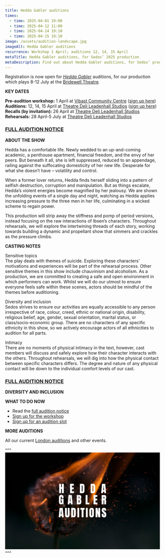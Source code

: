```yaml
---
title: Hedda Gabler auditions
times:
  - time: 2025-04-01 19:00
  - time: 2025-04-12 11:00
  - time: 2025-04-14 19:10
  - time: 2025-04-15 19:10
image: /assets/audition-landscape.jpg
imageAlt: Hedda Gabler auditions
recurrence: Workshop 1 April; auditions 12, 14, 15 April
metaTitle: Hedda Gabler auditions, for Sedos’ 2025 production
metaDescription: Find out about Hedda Gabler auditions, for Sedos’ production in July 2025
---
```

Registration is now open for *[Hedda Gabler](https://www.sedos.co.uk/shows/2025-hedda-gabler)* auditions, for our production which plays 8-12 July at the [Bridewell Theatre](https://www.sedos.co.uk/venues/bridewell).

**KEY DATES**

**Pre-audition workshop:** 1 April at [Vibast Community Centre](https://www.islington.gov.uk/advice/voluntary-and-community-sector/community-centres-in-islington/vibast-community-centre) ([sign up here](https://membership.sedos.co.uk/signup/137))\
**Auditions:** 12, 14, 15 April at [Theatre Deli Leadenhall Studios](https://www.sedos.co.uk/venues/theatre-deli) ([sign up here](https://membership.sedos.co.uk/signup/138))\
**Recalls (by invitation):** 26 April at [Theatre Deli Leadenhall Studios](https://www.sedos.co.uk/venues/theatre-deli)\
**Rehearsals:** 28 April-5 July at [Theatre Deli Leadenhall Studios](https://www.sedos.co.uk/venues/theatre-deli)

### [FULL AUDITION NOTICE](https://drive.google.com/drive/folders/11FZflMBUb9v1SGprwrszhoUtu01TknXL)

**ABOUT THE SHOW**

Hedda has a comfortable life. Newly wedded to an up-and-coming academic, a penthouse apartment, financial freedom, and the envy of her peers. But beneath it all, she is left suppressed, reduced to an appendage, railing against the suffocating domesticity of her new life. Desperate for what she doesn’t have – volatility and control.

When a former lover returns, Hedda finds herself sliding into a pattern of selfish destruction, corruption and manipulation. But as things escalate, Hedda’s violent energies become magnified by her jealousy. We are shown the unfolding events of a single day and night, watching as Hedda applies increasing pressure to the three men in her life, culminating in a wicked scheme to regain power.

This production will strip away the stiffness and pomp of period versions, instead focusing on the raw interactions of Ibsen’s characters. Throughout rehearsals, we will explore the intertwining threads of each story, working towards building a dynamic and propellant show that simmers and crackles as the pressure climbs.

**CASTING NOTES**

Sensitive topics\
The play deals with themes of suicide. Exploring these characters’ motivations and experiences will be part of the rehearsal process. Other sensitive themes in this show include chauvinism and alcoholism. As a production, we are committed to creating a safe and open environment in which performers can work. Whilst we will do our utmost to ensure everyone feels safe within these scenes, actors should be mindful of the themes before auditioning.

Diversity and inclusion\
Sedos strives to ensure our activities are equally accessible to any person irrespective of race, colour, creed, ethnic or national origin, disability, religious belief, age, gender, sexual orientation, marital status, or class/socio-economic group. There are no characters of any specific ethnicity in this show, so we actively encourage actors of all ethnicities to audition for all parts.

Intimacy\
There are no moments of physical intimacy in the text, however, cast members will discuss and safely explore how their character interacts with the others. Throughout rehearsals, we will dig into how the physical contact between specific characters differs. The degree and nature of any physical contact will be down to the individual comfort levels of our cast.

### [FULL AUDITION NOTICE](https://drive.google.com/drive/folders/11FZflMBUb9v1SGprwrszhoUtu01TknXL)

**DIVERSITY AND INCLUSION** 

**WHAT TO DO NOW**

* Read the [full audition notice](https://drive.google.com/file/d/1BT3Klm9WpawlT2rjrIsEq3obQDfpDZwK/view)
* [Sign up for the workshop](https://membership.sedos.co.uk/signup/137)
* [Sign up for an audition slot](https://membership.sedos.co.uk/signup/138)

**MORE AUDITIONS**

All our current [London auditions](https://www.sedos.co.uk/get-involved) and other events.

^^^
![Hedda Gabler auditions](/assets/audition-landscape.jpg)
^^^